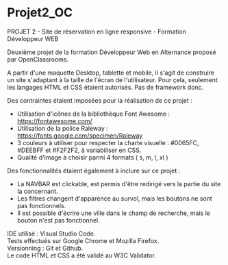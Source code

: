 # Projet2_OC
PROJET 2 - Site de réservation en ligne responsive - Formation Développeur WEB

Deuxième projet de la formation Développeur Web en Alternance proposé par OpenClassrooms. 


A partir d'une maquette Desktop, tablette et mobile, il s'agit de construire un site s'adaptant à la taille de l'écran de l'utilisateur. Pour çela, seulement les langages HTML et CSS étaient autorisés. Pas de framework donc. 

Des contraintes étaient imposées pour la réalisation de ce projet : 
  - Utilisation d'icônes de la bibliothèque Font Awesome : https://fontawesome.com/
  - Utilisation de la police Raleway : https://fonts.google.com/specimen/Raleway
  - 3 couleurs à utiliser pour respecter la charte visuelle : #0065FC, #DEEBFF et #F2F2F2, à variabiliser en CSS.
  - Qualité d'image à choisir parmi 4 formats ( s, m, l, xl )


Des fonctionnalités étaient également à inclure sur ce projet : 
  - La NAVBAR est clickable, est permis d'être redirigé vers la partie du site la concernant. 
  - Les filtres changent d'apparence au survol, mais les boutons ne sont pas fonctionnels.
  - Il est possible d'écrire une ville dans le champ de recherche, mais le bouton n'est pas fonctionnel.

IDE utilisé : Visual Studio Code. <br>
Tests effectués sur Google Chrome et Mozilla Firefox. <br>
Versionning : Git et Github. <br>
Le code HTML et CSS a été validé au W3C Validator.
